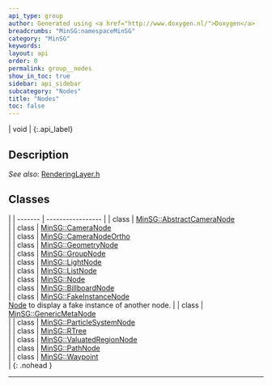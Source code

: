 ```yaml
---
api_type: group
author: Generated using <a href="http://www.doxygen.nl/">Doxygen</a>
breadcrumbs: "MinSG:namespaceMinSG"
category: "MinSG"
keywords: 
layout: api
order: 0
permalink: group__nodes
show_in_toc: true
sidebar: api_sidebar
subcategory: "Nodes"
title: "Nodes"
toc: false
---
```


| void |
{:.api_label}

## Description





*See also*:  [RenderingLayer.h](RenderingLayer_8h_source) 





## Classes

|
| ------- | ----------------- |
| class | [MinSG::AbstractCameraNode](classMinSG_1_1AbstractCameraNode) <br/>  |
| class | [MinSG::CameraNode](classMinSG_1_1CameraNode) <br/>  |
| class | [MinSG::CameraNodeOrtho](classMinSG_1_1CameraNodeOrtho) <br/>  |
| class | [MinSG::GeometryNode](classMinSG_1_1GeometryNode) <br/>  |
| class | [MinSG::GroupNode](classMinSG_1_1GroupNode) <br/>  |
| class | [MinSG::LightNode](classMinSG_1_1LightNode) <br/>  |
| class | [MinSG::ListNode](classMinSG_1_1ListNode) <br/>  |
| class | [MinSG::Node](classMinSG_1_1Node) <br/>  |
| class | [MinSG::BillboardNode](classMinSG_1_1BillboardNode) <br/>  |
| class | [MinSG::FakeInstanceNode](classMinSG_1_1FakeInstanceNode) <br/> [Node](classMinSG_1_1Node) to display a fake instance of another node. |
| class | [MinSG::GenericMetaNode](classMinSG_1_1GenericMetaNode) <br/>  |
| class | [MinSG::ParticleSystemNode](classMinSG_1_1ParticleSystemNode) <br/>  |
| class | [MinSG::RTree](classMinSG_1_1RTree) <br/>  |
| class | [MinSG::ValuatedRegionNode](classMinSG_1_1ValuatedRegionNode) <br/>  |
| class | [MinSG::PathNode](classMinSG_1_1PathNode) <br/>  |
| class | [MinSG::Waypoint](classMinSG_1_1Waypoint) <br/>  |
{: .nohead }


-------------------------------------------------------------------

